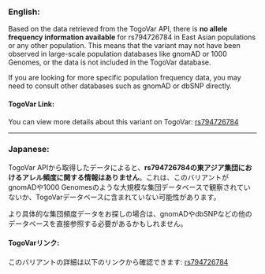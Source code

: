 ### English:
Based on the data retrieved from the TogoVar API, there is **no allele frequency information available** for rs794726784 in East Asian populations or any other population. This means that the variant may not have been observed in large-scale population databases like gnomAD or 1000 Genomes, or the data is not included in the TogoVar database.

If you are looking for more specific population frequency data, you may need to consult other databases such as gnomAD or dbSNP directly.

#### TogoVar Link:
You can view more details about this variant on TogoVar: [rs794726784](https://togovar.org/variant/tgv417503298)

---

### Japanese:
TogoVar APIから取得したデータによると、**rs794726784の東アジア集団におけるアレル頻度に関する情報はありません**。これは、このバリアントがgnomADや1000 Genomesのような大規模な集団データベースで観察されていないか、TogoVarデータベースに含まれていない可能性があります。

より具体的な集団頻度データをお探しの場合は、gnomADやdbSNPなどの他のデータベースを直接参照する必要があるかもしれません。

#### TogoVarリンク:
このバリアントの詳細は以下のリンクから確認できます: [rs794726784](https://togovar.org/variant/tgv417503298)
